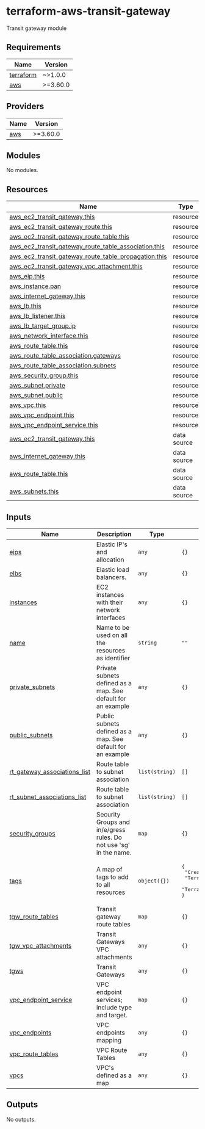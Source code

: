# terraform-aws-transit-gateway
Transit gateway module
## Requirements

| Name | Version |
|------|---------|
| <a name="requirement_terraform"></a> [terraform](#requirement\_terraform) | ~>1.0.0 |
| <a name="requirement_aws"></a> [aws](#requirement\_aws) | >=3.60.0 |

## Providers

| Name | Version |
|------|---------|
| <a name="provider_aws"></a> [aws](#provider\_aws) | >=3.60.0 |

## Modules

No modules.

## Resources

| Name | Type |
|------|------|
| [aws_ec2_transit_gateway.this](https://registry.terraform.io/providers/hashicorp/aws/latest/docs/resources/ec2_transit_gateway) | resource |
| [aws_ec2_transit_gateway_route.this](https://registry.terraform.io/providers/hashicorp/aws/latest/docs/resources/ec2_transit_gateway_route) | resource |
| [aws_ec2_transit_gateway_route_table.this](https://registry.terraform.io/providers/hashicorp/aws/latest/docs/resources/ec2_transit_gateway_route_table) | resource |
| [aws_ec2_transit_gateway_route_table_association.this](https://registry.terraform.io/providers/hashicorp/aws/latest/docs/resources/ec2_transit_gateway_route_table_association) | resource |
| [aws_ec2_transit_gateway_route_table_propagation.this](https://registry.terraform.io/providers/hashicorp/aws/latest/docs/resources/ec2_transit_gateway_route_table_propagation) | resource |
| [aws_ec2_transit_gateway_vpc_attachment.this](https://registry.terraform.io/providers/hashicorp/aws/latest/docs/resources/ec2_transit_gateway_vpc_attachment) | resource |
| [aws_eip.this](https://registry.terraform.io/providers/hashicorp/aws/latest/docs/resources/eip) | resource |
| [aws_instance.pan](https://registry.terraform.io/providers/hashicorp/aws/latest/docs/resources/instance) | resource |
| [aws_internet_gateway.this](https://registry.terraform.io/providers/hashicorp/aws/latest/docs/resources/internet_gateway) | resource |
| [aws_lb.this](https://registry.terraform.io/providers/hashicorp/aws/latest/docs/resources/lb) | resource |
| [aws_lb_listener.this](https://registry.terraform.io/providers/hashicorp/aws/latest/docs/resources/lb_listener) | resource |
| [aws_lb_target_group.ip](https://registry.terraform.io/providers/hashicorp/aws/latest/docs/resources/lb_target_group) | resource |
| [aws_network_interface.this](https://registry.terraform.io/providers/hashicorp/aws/latest/docs/resources/network_interface) | resource |
| [aws_route_table.this](https://registry.terraform.io/providers/hashicorp/aws/latest/docs/resources/route_table) | resource |
| [aws_route_table_association.gateways](https://registry.terraform.io/providers/hashicorp/aws/latest/docs/resources/route_table_association) | resource |
| [aws_route_table_association.subnets](https://registry.terraform.io/providers/hashicorp/aws/latest/docs/resources/route_table_association) | resource |
| [aws_security_group.this](https://registry.terraform.io/providers/hashicorp/aws/latest/docs/resources/security_group) | resource |
| [aws_subnet.private](https://registry.terraform.io/providers/hashicorp/aws/latest/docs/resources/subnet) | resource |
| [aws_subnet.public](https://registry.terraform.io/providers/hashicorp/aws/latest/docs/resources/subnet) | resource |
| [aws_vpc.this](https://registry.terraform.io/providers/hashicorp/aws/latest/docs/resources/vpc) | resource |
| [aws_vpc_endpoint.this](https://registry.terraform.io/providers/hashicorp/aws/latest/docs/resources/vpc_endpoint) | resource |
| [aws_vpc_endpoint_service.this](https://registry.terraform.io/providers/hashicorp/aws/latest/docs/resources/vpc_endpoint_service) | resource |
| [aws_ec2_transit_gateway.this](https://registry.terraform.io/providers/hashicorp/aws/latest/docs/data-sources/ec2_transit_gateway) | data source |
| [aws_internet_gateway.this](https://registry.terraform.io/providers/hashicorp/aws/latest/docs/data-sources/internet_gateway) | data source |
| [aws_route_table.this](https://registry.terraform.io/providers/hashicorp/aws/latest/docs/data-sources/route_table) | data source |
| [aws_subnets.this](https://registry.terraform.io/providers/hashicorp/aws/latest/docs/data-sources/subnets) | data source |

## Inputs

| Name | Description | Type | Default | Required |
|------|-------------|------|---------|:--------:|
| <a name="input_eips"></a> [eips](#input\_eips) | Elastic IP's and allocation | `any` | `{}` | no |
| <a name="input_elbs"></a> [elbs](#input\_elbs) | Elastic load balancers. | `any` | `{}` | no |
| <a name="input_instances"></a> [instances](#input\_instances) | EC2 instances with their network interfaces | `any` | `{}` | no |
| <a name="input_name"></a> [name](#input\_name) | Name to be used on all the resources as identifier | `string` | `""` | no |
| <a name="input_private_subnets"></a> [private\_subnets](#input\_private\_subnets) | Private subnets defined as a map.  See default for an example | `any` | `{}` | no |
| <a name="input_public_subnets"></a> [public\_subnets](#input\_public\_subnets) | Public subnets defined as a map. See default for an example | `any` | `{}` | no |
| <a name="input_rt_gateway_associations_list"></a> [rt\_gateway\_associations\_list](#input\_rt\_gateway\_associations\_list) | Route table to subnet association | `list(string)` | `[]` | no |
| <a name="input_rt_subnet_associations_list"></a> [rt\_subnet\_associations\_list](#input\_rt\_subnet\_associations\_list) | Route table to subnet association | `list(string)` | `[]` | no |
| <a name="input_security_groups"></a> [security\_groups](#input\_security\_groups) | Security Groups and in/e/gress rules. Do not use 'sg' in the name. | `map` | `{}` | no |
| <a name="input_tags"></a> [tags](#input\_tags) | A map of tags to add to all resources | `object({})` | <pre>{<br>  "CreatedBy": "MissionCloud",<br>  "Terraform": true,<br>  "Terraform::Module": "terraform-aws-transit-gateway"<br>}</pre> | no |
| <a name="input_tgw_route_tables"></a> [tgw\_route\_tables](#input\_tgw\_route\_tables) | Transit gateway route tables | `map` | `{}` | no |
| <a name="input_tgw_vpc_attachments"></a> [tgw\_vpc\_attachments](#input\_tgw\_vpc\_attachments) | Transit Gateways VPC attachments | `any` | `{}` | no |
| <a name="input_tgws"></a> [tgws](#input\_tgws) | Transit Gateways | `any` | `{}` | no |
| <a name="input_vpc_endpoint_service"></a> [vpc\_endpoint\_service](#input\_vpc\_endpoint\_service) | VPC endpoint services; include type and target. | `map` | `{}` | no |
| <a name="input_vpc_endpoints"></a> [vpc\_endpoints](#input\_vpc\_endpoints) | VPC endpoints mapping | `any` | `{}` | no |
| <a name="input_vpc_route_tables"></a> [vpc\_route\_tables](#input\_vpc\_route\_tables) | VPC Route Tables | `any` | `{}` | no |
| <a name="input_vpcs"></a> [vpcs](#input\_vpcs) | VPC's defined as a map | `any` | `{}` | no |

## Outputs

No outputs.
